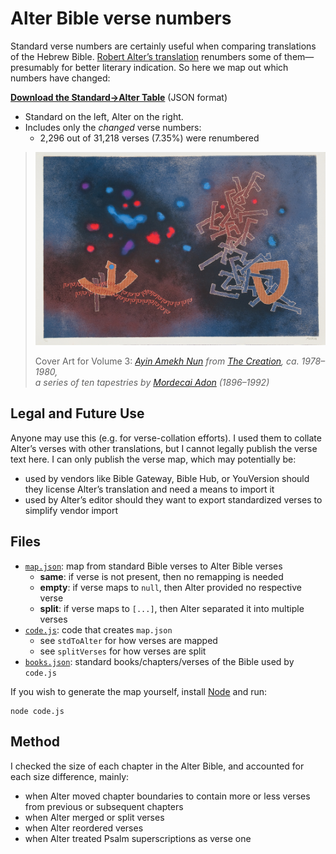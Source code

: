 # Alter Bible verse numbers

Standard verse numbers are certainly useful when comparing translations of the
Hebrew Bible.  [Robert Alter’s translation][Alter Bible] renumbers some
of them—presumably for better literary indication. So here we map out which
numbers have changed:

**[Download the Standard→Alter Table](map.json)** (JSON format)
* Standard on the left, Alter on the right.
* Includes only the *changed* verse numbers:
  * 2,296 out of 31,218 verses (7.35%) were renumbered

> <a href="https://soussanart.com/product/mourlot-nun-samekh-ayin"><img src="alter.jpg" alt="Detail of Ayin Samekh Nun from The Creation, ca. 1978-1980, a series of ten tapestries designed by Mordecai Ardon (1896-1992)"></a>
>
> Cover Art for Volume 3: *[Ayin Amekh Nun] from [The Creation], ca. 1978–1980,<br>a series of ten tapestries by [Mordecai Adon] (1896–1992)*

## Legal and Future Use

Anyone may use this (e.g. for verse-collation efforts).  I used them to collate
Alter’s verses with other translations, but I cannot legally publish the verse text here.
I can only publish the verse map, which may potentially be:

- used by vendors like Bible Gateway, Bible Hub, or YouVersion should they license Alter’s translation and need a means to import it
- used by Alter’s editor should they want to export standardized verses to simplify vendor import

[Alter Bible]:https://wwnorton.com/books/9780393292497
[Robert Alter]:https://en.wikipedia.org/wiki/Robert_Alter
[Ayin Amekh Nun]:https://soussanart.com/product/mourlot-nun-samekh-ayin/
[The Creation]:https://soussanart.com/product-category/artists/mordecai-ardon/
[Mordecai Adon]:https://en.wikipedia.org/wiki/Mordecai_Ardon

## Files

* [`map.json`](map.json): map from standard Bible verses to Alter Bible verses
    * **same**: if verse is not present, then no remapping is needed
    * **empty**: if verse maps to `null`, then Alter provided no respective verse
    * **split**: if verse maps to `[...]`, then Alter separated it into multiple verses
* [`code.js`](code.js): code that creates `map.json`
    * see `stdToAlter` for how verses are mapped
    * see `splitVerses` for how verses are split
* [`books.json`](books.json): standard books/chapters/verses of the Bible used by `code.js`

If you wish to generate the map yourself, install [Node](https://nodejs.org/en/) and run:

```
node code.js
```

## Method

I checked the size of each chapter in the Alter Bible, and accounted for each
size difference, mainly:

* when Alter moved chapter boundaries to contain more or less verses from previous or subsequent chapters
* when Alter merged or split verses
* when Alter reordered verses
* when Alter treated Psalm superscriptions as verse one


